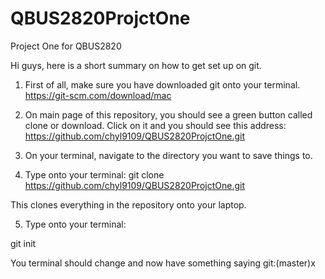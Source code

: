 # QBUS2820ProjctOne
Project One for QBUS2820

Hi guys, here is a short summary on how to get set up on git.

1) First of all, make sure you have downloaded git onto your terminal.
https://git-scm.com/download/mac

2) On main page of this repository, you should see a green button called clone or download. Click on it and you should see this address:
https://github.com/chyl9109/QBUS2820ProjctOne.git

3) On your terminal, navigate to the directory you want to save things to. 

4) Type onto your terminal:
git clone https://github.com/chyl9109/QBUS2820ProjctOne.git

This clones everything in the repository onto your laptop.

5) Type onto your terminal:

git init

You terminal should change and now have something saying git:(master)x

